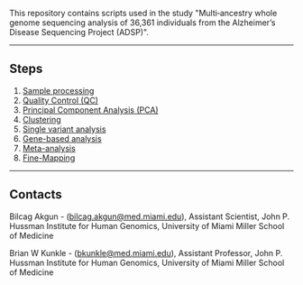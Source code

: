 This repository contains scripts used in the study "Multi‐ancestry whole genome sequencing analysis of 36,361 individuals from the Alzheimer’s Disease Sequencing Project (ADSP)".

---

## Steps
1. [Sample processing](scripts/1_Sample_processing/README.md)
2. [Quality Control (QC)](scripts/2_Quality_control/README.md)
3. [Principal Component Analysis (PCA)](scripts/3_PCA/README.md)
4. [Clustering](scripts/4_Clustering/README.md)
5. [Single variant analysis](scripts/5_Single_variant_analysis/README.md)
6. [Gene-based analysis](scripts/6_Gene-based_analysis/README.md)
7. [Meta-analysis](scripts/7_Meta-analysis/README.md)
8. [Fine-Mapping](scripts/8_Fine-mapping/README.md)

---

## Contacts

Bilcag Akgun - (<bilcag.akgun@med.miami.edu>), Assistant Scientist, John P. Hussman Institute for Human Genomics, University of Miami Miller School of Medicine

Brian W Kunkle - (<bkunkle@med.miami.edu>), Assistant Professor, John P. Hussman Institute for Human Genomics, University of Miami Miller School of Medicine

